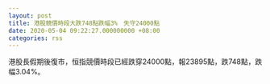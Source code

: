 ```yaml
---
layout: post
title: 港股競價時段大跌748點跌幅3%　失守24000點
date: 2020-05-04 09:22:27.000000000 +08:00
categories: rss
---
```


港股長假期後復市，恒指競價時段已經跌穿24000點，報23895點，跌748點，跌幅3.04%。
